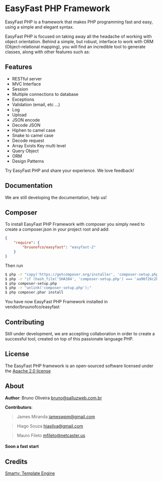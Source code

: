 # EasyFast PHP Framework

EasyFast PHP is a framework that makes PHP programming fast and easy, using a simple and elegant syntax.

EasyFast PHP is focused on taking away all the headache of working with object orientation. Behind a simple, but robust,   interface to work with ORM (Object-relational mapping), you will find an incredible tool to generate classes, along with  other features such as:

## Features
- RESTful server
- MVC Interface
- Session
- Multiple connections to database
- Exceptions
- Validation (email, etc ...)
- Log
- Upload
- JSON encode
- Decode JSON
- Hiphen to camel case
- Snake to camel case
- Decode request
- Array Exists Key multi level
- Query Object
- ORM
- Design Patterns

Try EasyFast PHP and share your experience. We love feedback!

## Documentation
We are still developing the documentation, help us!

## Composer

To install EasyFast PHP Framework with composer you simply need to create a composer.json in your project root and add:

```json
{
    "require": {
        "bruunofco/easyfast": "easyfast-2"
    }
}
```

Then run

```bash
$ php -r "copy('https://getcomposer.org/installer', 'composer-setup.php');"
$ php -r "if (hash_file('SHA384', 'composer-setup.php') === 'aa96f26c2b67226a324c27919f1eb05f21c248b987e6195cad9690d5c1ff713d53020a02ac8c217dbf90a7eacc9d141d') { echo 'Installer verified'; } else { echo 'Installer corrupt'; unlink('composer-setup.php'); } echo PHP_EOL;"
$ php composer-setup.php
$ php -r "unlink('composer-setup.php');"
$ php composer.phar install
```

You have now EasyFast PHP Framework installed in vendor/bruunofco/easyfast

## Contributing
Still under development, we are accepting collaboration in order to create a successful tool, created on top of this passionate language PHP.

## License
The EasyFast PHP framework is an open-sourced software licensed under the [Apache 2.0 license](http://www.apache.org/licenses/LICENSE-2.0)

## About
**Author**: Bruno Oliveira <bruno@salluzweb.com.br>

**Contributors**: 

> James Miranda <jameswpm@gmail.com>

> Hiago Souza <hiasilva@gmail.com>

> Mauro Fileto <mfileto@netcaster.us>

#### Soon a fast start 

## Credits
[Smarty: Template Engine](https://github.com/smarty-php/smarty)
